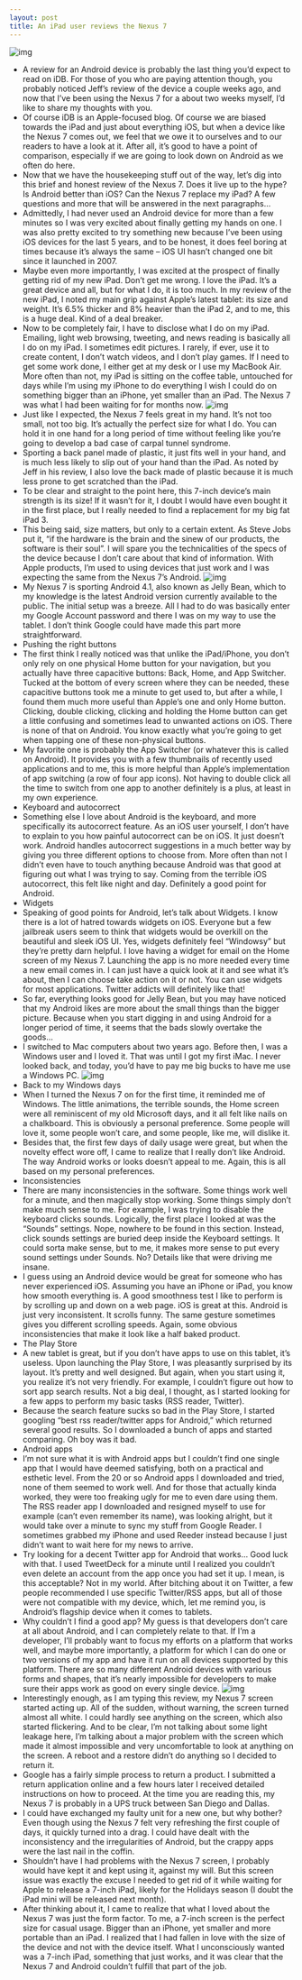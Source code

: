 ```yaml
---
layout: post
title: An iPad user reviews the Nexus 7
---
```

![img](http://media.idownloadblog.com/wp-content/uploads/2012/08/Nexus-7-Front-Angled.jpeg)
* A review for an Android device is probably the last thing you’d expect to read on iDB. For those of you who are paying attention though, you probably noticed Jeff’s review of the device a couple weeks ago, and now that I’ve been using the Nexus 7 for a about two weeks myself, I’d like to share my thoughts with you.
* Of course iDB is an Apple-focused blog. Of course we are biased towards the iPad and just about everything iOS, but when a device like the Nexus 7 comes out, we feel that we owe it to ourselves and to our readers to have a look at it. After all, it’s good to have a point of comparison, especially if we are going to look down on Android as we often do here.
* Now that we have the housekeeping stuff out of the way, let’s dig into this brief and honest review of the Nexus 7. Does it live up to the hype? Is Android better than iOS? Can the Nexus 7 replace my iPad? A few questions and more that will be answered in the next paragraphs…
* Admittedly, I had never used an Android device for more than a few minutes so I was very excited about finally getting my hands on one. I was also pretty excited to try something new because I’ve been using iOS devices for the last 5 years, and to be honest, it does feel boring at times because it’s always the same – iOS UI hasn’t changed one bit since it launched in 2007.
* Maybe even more importantly, I was excited at the prospect of finally getting rid of my new iPad. Don’t get me wrong. I love the iPad. It’s a great device and all, but for what I do, it is too much. In my review of the new iPad, I noted my main grip against Apple’s latest tablet: its size and weight. It’s 6.5% thicker and 8% heavier than the iPad 2, and to me, this is a huge deal. Kind of a deal breaker.
* Now to be completely fair, I have to disclose what I do on my iPad. Emailing, light web browsing, tweeting, and news reading is basically all I do on my iPad. I sometimes edit pictures. I rarely, if ever, use it to create content, I don’t watch videos, and I don’t play games. If I need to get some work done, I either get at my desk or I use my MacBook Air. More often than not, my iPad is sitting on the coffee table, untouched for days while I’m using my iPhone to do everything I wish I could do on something bigger than an iPhone, yet smaller than an iPad. The Nexus 7 was what I had been waiting for for months now.
![img](http://media.idownloadblog.com/wp-content/uploads/2012/08/Nexus-7-Back.jpeg)
* Just like I expected, the Nexus 7 feels great in my hand. It’s not too small, not too big. It’s actually the perfect size for what I do. You can hold it in one hand for a long period of time without feeling like you’re going to develop a bad case of carpal tunnel syndrome.
* Sporting a back panel made of plastic, it just fits well in your hand, and is much less likely to slip out of your hand than the iPad. As noted by Jeff in his review, I also love the back made of plastic because it is much less prone to get scratched than the iPad.
* To be clear and straight to the point here, this 7-inch device’s main strength is its size! If it wasn’t for it, I doubt I would have even bought it in the first place, but I really needed to find a replacement for my big fat iPad 3.
* This being said, size matters, but only to a certain extent. As Steve Jobs put it, “if the hardware is the brain and the sinew of our products, the software is their soul”. I will spare you the technicalities of the specs of the device because I don’t care about that kind of information. With Apple products, I’m used to using devices that just work and I was expecting the same from the Nexus 7’s Android.
![img](http://media.idownloadblog.com/wp-content/uploads/2012/08/android-rocks.jpg)
* My Nexus 7 is sporting Android 4.1, also known as Jelly Bean, which to my knowledge is the latest Android version currently available to the public. The initial setup was a breeze. All I had to do was basically enter my Google Account password and there I was on my way to use the tablet. I don’t think Google could have made this part more straightforward.
* Pushing the right buttons
* The first think I really noticed was that unlike the iPad/iPhone, you don’t only rely on one physical Home button for your navigation, but you actually have three capacitive buttons: Back, Home, and App Switcher. Tucked at the bottom of every screen where they can be needed, these capacitive buttons took me a minute to get used to, but after a while, I found them much more useful than Apple’s one and only Home button. Clicking, double clicking, clicking and holding the Home button can get a little confusing and sometimes lead to unwanted actions on iOS. There is none of that on Android. You know exactly what you’re going to get when tapping one of these non-physical buttons.
* My favorite one is probably the App Switcher (or whatever this is called on Android). It provides you with a few thumbnails of recently used applications and to me, this is more helpful than Apple’s implementation of app switching (a row of four app icons). Not having to double click all the time to switch from one app to another definitely is a plus, at least in my own experience.
* Keyboard and autocorrect
* Something else I love about Android is the keyboard, and more specifically its autocorrect feature. As an iOS user yourself, I don’t have to explain to you how painful autocorrect can be on iOS. It just doesn’t work. Android handles autocorrect suggestions in a much better way by giving you three different options to choose from. More often than not I didn’t even have to touch anything because Android was that good at figuring out what I was trying to say. Coming from the terrible iOS autocorrect, this felt like night and day. Definitely a good point for Android.
* Widgets
* Speaking of good points for Android, let’s talk about Widgets. I know there is a lot of hatred towards widgets on iOS. Everyone but a few jailbreak users seem to think that widgets would be overkill on the beautiful and sleek iOS UI. Yes, widgets definitely feel “Windowsy” but they’re pretty darn helpful. I love having a widget for email on the Home screen of my Nexus 7. Launching the app is no more needed every time a new email comes in. I can just have a quick look at it and see what it’s about, then I can choose take action on it or not. You can use widgets for most applications. Twitter addicts will definitely like that!
* So far, everything looks good for Jelly Bean, but you may have noticed that my Android likes are more about the small things than the bigger picture. Because when you start digging in and using Android for a longer period of time, it seems that the bads slowly overtake the goods…
* I switched to Mac computers about two years ago. Before then, I was a Windows user and I loved it. That was until I got my first iMac. I never looked back, and today, you’d have to pay me big bucks to have me use a Windows PC.
![img](http://media.idownloadblog.com/wp-content/uploads/2012/08/Android-Fragmentation.png)
* Back to my Windows days
* When I turned the Nexus 7 on for the first time, it reminded me of Windows. The little animations, the terrible sounds, the Home screen were all reminiscent of my old Microsoft days, and it all felt like nails on a chalkboard. This is obviously a personal preference. Some people will love it, some people won’t care, and some people, like me, will dislike it.
* Besides that, the first few days of daily usage were great, but when the novelty effect wore off, I came to realize that I really don’t like Android. The way Android works or looks doesn’t appeal to me. Again, this is all based on my personal preferences.
* Inconsistencies
* There are many inconsistencies in the software. Some things work well for a minute, and then magically stop working. Some things simply don’t make much sense to me. For example, I was trying to disable the keyboard clicks sounds. Logically, the first place I looked at was the “Sounds” settings. Nope, nowhere to be found in this section. Instead, click sounds settings are buried deep inside the Keyboard settings. It could sorta make sense, but to me, it makes more sense to put every sound settings under Sounds. No? Details like that were driving me insane.
* I guess using an Android device would be great for someone who has never experienced iOS. Assuming you have an iPhone or iPad, you know how smooth everything is. A good smoothness test I like to perform is by scrolling up and down on a web page. iOS is great at this. Android is just very inconsistent. It scrolls funny. The same gesture sometimes gives you different scrolling speeds. Again, some obvious inconsistencies that make it look like a half baked product.
* The Play Store
* A new tablet is great, but if you don’t have apps to use on this tablet, it’s useless. Upon launching the Play Store, I was pleasantly surprised by its layout. It’s pretty and well designed. But again, when you start using it, you realize it’s not very friendly. For example, I couldn’t figure out how to sort app search results. Not a big deal, I thought, as I started looking for a few apps to perform my basic tasks (RSS reader, Twitter).
* Because the search feature sucks so bad in the Play Store, I started googling “best rss reader/twitter apps for Android,” which returned several good results. So I downloaded a bunch of apps and started comparing. Oh boy was it bad.
* Android apps
* I’m not sure what it is with Android apps but I couldn’t find one single app that I would have deemed satisfying, both on a practical and esthetic level. From the 20 or so Android apps I downloaded and tried, none of them seemed to work well. And for those that actually kinda worked, they were too freaking ugly for me to even dare using them. The RSS reader app I downloaded and resigned myself to use for example (can’t even remember its name), was looking alright, but it would take over a minute to sync my stuff from Google Reader. I sometimes grabbed my iPhone and used Reeder instead because I just didn’t want to wait here for my news to arrive.
* Try looking for a decent Twitter app for Android that works… Good luck with that. I used TweetDeck for a minute until I realized you couldn’t even delete an account from the app once you had set it up. I mean, is this acceptable? Not in my world. After bitching about it on Twitter, a few people recommended I use specific Twitter/RSS apps, but all of those were not compatible with my device, which, let me remind you, is Android’s flagship device when it comes to tablets.
* Why couldn’t I find a good app? My guess is that developers don’t care at all about Android, and I can completely relate to that. If I’m a developer, I’ll probably want to focus my efforts on a platform that works well, and maybe more importantly, a platform for which I can do one or two versions of my app and have it run on all devices supported by this platform. There are so many different Android devices with various forms and shapes, that it’s nearly impossible for developers to make sure their apps work as good on every single device.
![img](http://media.idownloadblog.com/wp-content/uploads/2012/08/Android-Sucks.jpg)
* Interestingly enough, as I am typing this review, my Nexus 7 screen started acting up. All of the sudden, without warning, the screen turned almost all white. I could hardly see anything on the screen, which also started flickering. And to be clear, I’m not talking about some light leakage here, I’m talking about a major problem with the screen which made it almost impossible and very uncomfortable to look at anything on the screen. A reboot and a restore didn’t do anything so I decided to return it.
* Google has a fairly simple process to return a product. I submitted a return application online and a few hours later I received detailed instructions on how to proceed. At the time you are reading this, my Nexus 7 is probably in a UPS truck between San Diego and Dallas.
* I could have exchanged my faulty unit for a new one, but why bother? Even though using the Nexus 7 felt very refreshing the first couple of days, it quickly turned into a drag. I could have dealt with the inconsistency and the irregularities of Android, but the crappy apps were the last nail in the coffin.
* Shouldn’t have I had problems with the Nexus 7 screen, I probably would have kept it and kept using it, against my will. But this screen issue was exactly the excuse I needed to get rid of it while waiting for Apple to release a 7-inch iPad, likely for the Holidays season (I doubt the iPad mini will be released next month).
* After thinking about it, I came to realize that what I loved about the Nexus 7 was just the form factor. To me, a 7-inch screen is the perfect size for casual usage. Bigger than an iPhone, yet smaller and more portable than an iPad. I realized that I had fallen in love with the size of the device and not with the device itself. What I unconsciously wanted was a 7-inch iPad, something that just works, and it was clear that the Nexus 7 and Android couldn’t fulfill that part of the job.

